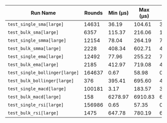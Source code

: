 | Run Name | Rounds | Min (µs) | Max (µs) | Mean (µs) | Median (µs) | Stddev (µs) | Ops/sec |
|----|----|----|----|----|----|----|----|
| `test_single_sma[large]` | 14631 | 36.19 | 104.61 | 36.75 | 36.48 | 3.33 | 2.72e+04 |
| `test_bulk_sma[large]` | 6357 | 115.37 | 216.06 | 117.48 | 116.41 | 7.20 | 8.51e+03 |
| `test_single_smma[large]` | 12154 | 78.04 | 264.19 | 79.42 | 78.83 | 5.63 | 1.26e+04 |
| `test_bulk_smma[large]` | 2228 | 408.34 | 602.71 | 416.07 | 413.32 | 14.81 | 2.40e+03 |
| `test_single_ema[large]` | 12492 | 77.96 | 255.22 | 79.29 | 78.72 | 5.44 | 1.26e+04 |
| `test_bulk_ema[large]` | 2185 | 412.97 | 719.08 | 420.28 | 417.06 | 15.11 | 2.38e+03 |
| `test_single_bollinger[large]` | 164637 | 0.67 | 58.98 | 0.72 | 0.70 | 0.53 | 1.38e+06 |
| `test_bulk_bollinger[large]` | 376 | 395.41 | 695.60 | 405.92 | 396.95 | 30.66 | 2.46e+03 |
| `test_single_macd[large]` | 100181 | 3.17 | 183.57 | 3.28 | 3.26 | 1.11 | 3.05e+05 |
| `test_bulk_macd[large]` | 158 | 6278.97 | 6910.83 | 6359.96 | 6353.39 | 68.80 | 1.57e+02 |
| `test_single_rsi[large]` | 156986 | 0.65 | 57.35 | 0.70 | 0.69 | 0.49 | 1.43e+06 |
| `test_bulk_rsi[large]` | 1475 | 647.78 | 780.19 | 656.96 | 651.97 | 17.29 | 1.52e+03 |

